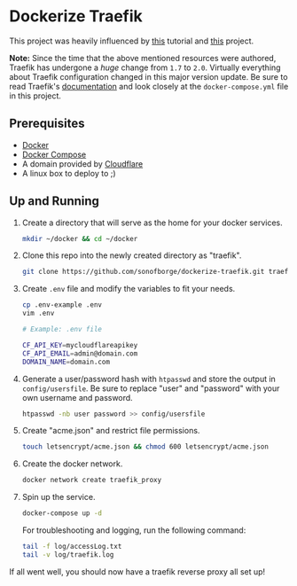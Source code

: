 # Dockerize Traefik

This project was heavily influenced by
[this](https://www.smarthomebeginner.com/traefik-reverse-proxy-tutorial-for-docker/)
tutorial and
[this](https://github.com/htpcBeginner/AtoMiC-ToolKit-Docker)
project.

**Note:**
Since the time that the above mentioned resources were authored,
Traefik has undergone a _huge_ change from `1.7` to `2.0`.
Virtually everything about Traefik configuration changed in this major version update.
Be sure to read Traefik's
[documentation](https://docs.traefik.io/)
and look closely at the `docker-compose.yml` file in this project.

## Prerequisites

*   [Docker](https://docs.docker.com/install/)
*   [Docker Compose](https://docs.docker.com/compose/install/)
*   A domain provided by [Cloudflare](https://www.cloudflare.com/)
*   A linux box to deploy to ;)

## Up and Running

1.  Create a directory that will serve as the home for your docker services.

    ```sh
    mkdir ~/docker && cd ~/docker
    ```

1.  Clone this repo into the newly created directory as "traefik".

    ```sh
    git clone https://github.com/sonofborge/dockerize-traefik.git traefik && cd traefik
    ```

1.  Create `.env` file and modify the variables to fit your needs.

    ```sh
    cp .env-example .env
    vim .env
    ```

    ```sh
    # Example: .env file

    CF_API_KEY=mycloudflareapikey
    CF_API_EMAIL=admin@domain.com
    DOMAIN_NAME=domain.com
    ```

1.  Generate a user/password hash with `htpasswd` and store the output in `config/usersfile`.
    Be sure to replace "user" and "password" with your own username and password.

    ```sh
    htpasswd -nb user password >> config/usersfile
    ```

1.  Create "acme.json" and restrict file permissions.

    ```sh
    touch letsencrypt/acme.json && chmod 600 letsencrypt/acme.json
    ```

1.  Create the docker network.

    ```sh
    docker network create traefik_proxy
    ```

1.  Spin up the service.

    ```sh
    docker-compose up -d
    ```

    For troubleshooting and logging,
    run the following command:

    ```sh
    tail -f log/accessLog.txt
    tail -v log/traefik.log
    ```

If all went well,
you should now have a traefik reverse proxy all set up!
